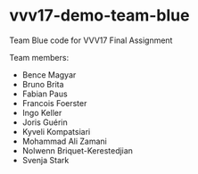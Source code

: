 # vvv17-demo-team-blue
Team Blue code for VVV17 Final Assignment

Team members:
* Bence Magyar
* Bruno Brita
* Fabian Paus
* Francois Foerster
* Ingo Keller
* Joris Guérin
* Kyveli Kompatsiari
* Mohammad Ali Zamani
* Nolwenn Briquet-Kerestedjian
* Svenja Stark
